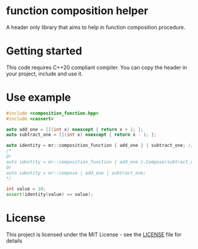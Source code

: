 # function composition helper
 A header only library that aims to help in function composition procedure.

# Getting started
This code requires C++20 compliant compiler.
You can copy the header in your project, include and use it.

# Use example
```C++
#include <composition_function.hpp>
#include <cassert>

auto add_one = [](int x) noexcept { return x + 1; };
auto subtract_one = [](int x) noexcept { return x - 1; };

auto identity = mr::composition_function { add_one } | subtract_one; // subtract_one(add_one(Args...))
/*
Or 
auto identity = mr::composition_function { add_one }.Compose(subtract_one);
Or 
auto identity = mr::compose | add_one | subtract_one;
*/

int value = 10;
assert(identity(value) == value);
```

# License
This project is licensed under the MIT License - see the [LICENSE](LICENSE) file for details
